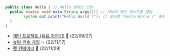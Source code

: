 ```java
public class Hello { // Hello 클래스 선언
  public static void main(String args[]){ // 자바의 메인 메소드를 알림.
        System.out.print("Hello World !"); // 문자열 "Hello World !" 출력.
  }
}

```

+ <a href="https://github.com/DevJaepaL/TIL/tree/main/JAVA/VendingMachine">개인 프로젝트 (음료 자판기)</a> 🥤 (22/09/27)
+ <a href="https://github.com/DevJaepaL/TIL/tree/main/JAVA/ShootingConsoleGame">슈팅 콘솔 게임</a> 💥 (22/11/17)
+ <a href="https://github.com/DevJaepaL/TIL/tree/main/JAVA/PetContainer">펫 컨테이너</a> 🐶 (22/11/29)
